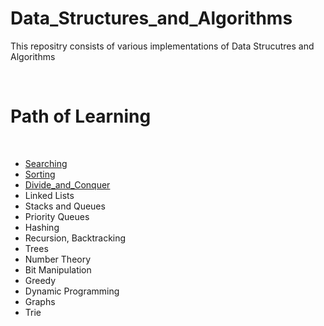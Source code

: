 # Data_Structures_and_Algorithms

This repositry consists of various implementations of Data Strucutres and Algorithms

<br>

# Path of Learning

<br/>

- [Searching](https://www.github.com/sumanthpalla/Data_Structures_and_Algorithms/tree/main/Searching)
- [Sorting](https://www.github.com/sumanthpalla/Data_Structures_and_Algorithms/tree/main/Sorting)
- [Divide_and_Conquer](https://www.github.com/sumanthpalla/Data_Structures_and_Algorithms/tree/main/Divide_and_Conquer)
- Linked Lists
- Stacks and Queues
- Priority Queues
- Hashing
- Recursion, Backtracking
- Trees 
- Number Theory
- Bit Manipulation
- Greedy
- Dynamic Programming
- Graphs
- Trie
<br/>

